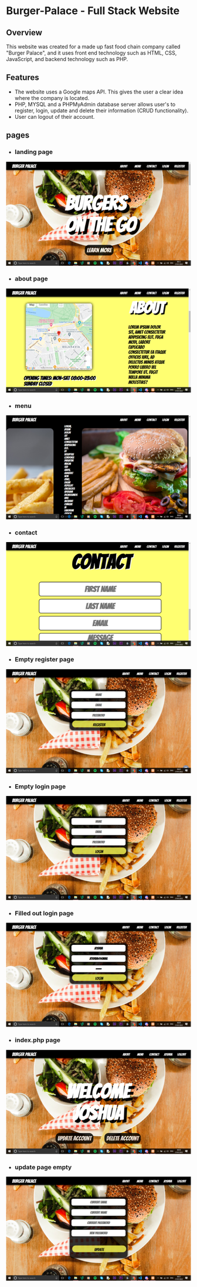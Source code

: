 # Burger-Palace - Full Stack Website

## Overview 
This website was created for a made up fast food chain company called "Burger Palace", and it uses front end technology such as HTML, CSS, JavaScript, and backend technology such as PHP.

## Features
* The website uses a Google maps API. This gives the user a clear idea where the company is located.
* PHP, MYSQL and a PHPMyAdmin database server allows user's to register, login, update and delete their information (CRUD functionality).
* User can logout of their account.

## pages
* ### landing page
![GitHub Logo](https://github.com/JoshuasProgramming/Burger-Palace/blob/main/readme%20images/landingpage.png)

* ### about page
![GitHub Logo](https://github.com/JoshuasProgramming/Burger-Palace/blob/main/readme%20images/aboutpage.png)

* ### menu
![GitHub Logo](https://github.com/JoshuasProgramming/Burger-Palace/blob/main/readme%20images/menupage.png)

* ### contact
![GitHub Logo](https://github.com/JoshuasProgramming/Burger-Palace/blob/main/readme%20images/contactpage.png)

* ### Empty register page
![GitHub Logo](https://github.com/JoshuasProgramming/Burger-Palace/blob/main/readme%20images/registerpage_empty.png)

* ### Empty login page
![GitHub Logo](https://github.com/JoshuasProgramming/Burger-Palace/blob/main/readme%20images/loginpage_empty.png)

* ### Filled out login page
![GitHub Logo](https://github.com/JoshuasProgramming/Burger-Palace/blob/main/readme%20images/loginpage_full.png)

* ### index.php page
![GitHub Logo](https://github.com/JoshuasProgramming/Burger-Palace/blob/main/readme%20images/index_php.png)

* ### update page empty
![GitHub Logo](https://github.com/JoshuasProgramming/Burger-Palace/blob/main/readme%20images/updatepage_empty.png)



